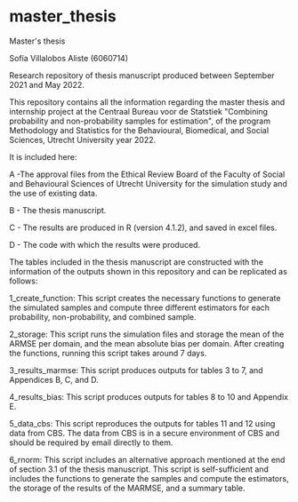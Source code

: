 # master_thesis
Master's thesis

Sofía Villalobos Aliste (6060714)

Research repository of thesis manuscript produced between September 2021 and May 2022. 

This repository contains all the information regarding the master thesis and internship project at the Centraal Bureau voor de Statstiek "Combining probability and non-probability samples for estimation", of the program Methodology and Statistics for the Behavioural, Biomedical, and Social Sciences, Utrecht University year 2022.

It is included here:

A -The approval files from the Ethical Review Board of the Faculty of Social and Behavioural Sciences of Utrecht University for the simulation study and the use of existing data.

B - The thesis manuscript.

C - The results are produced in R (version 4.1.2), and saved in excel files.

D - The code with which the results were produced.

The tables included in the thesis manuscript are constructed with the information of the outputs shown in this repository and can be replicated as follows:

1_create_function: This script creates the necessary functions to generate the simulated samples and compute three different estimators for each probability, non-probability, and combined sample.

2_storage: This script runs the simulation files and storage the mean of the ARMSE per domain, and the mean absolute bias per domain. After creating the functions, running this script takes around 7 days.

3_results_marmse: This script produces outputs for tables 3 to 7, and Appendices B, C, and D.

4_results_bias: This script produces outputs for tables 8 to 10 and Appendix E.

5_data_cbs: This script reproduces the outputs for tables 11 and 12 using data from CBS. The data from CBS is in a secure environment of CBS and should be required by email directly to them.

6_rnorm: This script includes an alternative approach mentioned at the end of section 3.1 of the thesis manuscript. This script is self-sufficient and includes the functions to generate the samples and compute the estimators, the storage of the results of the MARMSE, and a summary table.

